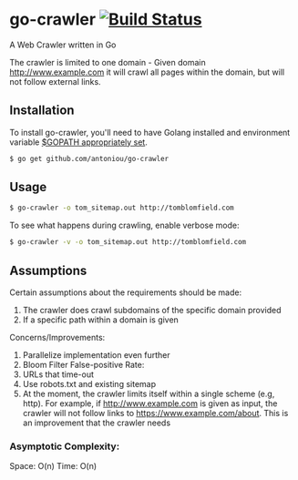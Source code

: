 # go-crawler [![Build Status](https://travis-ci.org/antoniou/go-crawler.svg?branch=master)](https://travis-ci.org/antoniou/go-crawler)

A Web Crawler written in Go

The crawler is limited to one domain - Given domain http://www.example.com it will crawl all pages within the domain, but will not follow external links.

## Installation
To install go-crawler, you'll need to have Golang installed and environment variable [$GOPATH appropriately set](https://golang.org/doc/install).
```bash
$ go get github.com/antoniou/go-crawler
```

## Usage
```bash
$ go-crawler -o tom_sitemap.out http://tomblomfield.com
```

To see what happens during crawling, enable verbose mode:
```bash
$ go-crawler -v -o tom_sitemap.out http://tomblomfield.com
```

## Assumptions
Certain assumptions about the requirements should be made:

1. The crawler does crawl subdomains of the specific domain provided
1. If a specific path within a domain is given


Concerns/Improvements:
1. Parallelize implementation even further
1. Bloom Filter False-positive Rate:
1. URLs that time-out
1. Use robots.txt and existing sitemap
1. At the moment, the crawler limits itself within a single scheme (e.g, http). For example, if  http://www.example.com is given as input, the crawler will not follow links to https://www.example.com/about. This is an improvement that the crawler needs


### Asymptotic Complexity:
Space: O(n)
Time: O(n)
